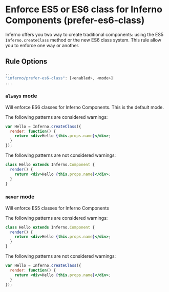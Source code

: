 # Enforce ES5 or ES6 class for Inferno Components (prefer-es6-class)

Inferno offers you two way to create traditional components: using the ES5 `Inferno.createClass` method or the new ES6 class system. This rule allow you to enforce one way or another.

## Rule Options

```js
...
"inferno/prefer-es6-class": [<enabled>, <mode>]
...
```

### `always` mode

Will enforce ES6 classes for Inferno Components. This is the default mode.

The following patterns are considered warnings:

```jsx
var Hello = Inferno.createClass({
  render: function() {
    return <div>Hello {this.props.name}</div>;
  }
});
```

The following patterns are not considered warnings:

```jsx
class Hello extends Inferno.Component {
  render() {
    return <div>Hello {this.props.name}</div>;
  }
}
```

### `never` mode

Will enforce ES5 classes for Inferno Components

The following patterns are considered warnings:

```jsx
class Hello extends Inferno.Component {
  render() {
    return <div>Hello {this.props.name}</div>;
  }
}
```

The following patterns are not considered warnings:

```jsx
var Hello = Inferno.createClass({
  render: function() {
    return <div>Hello {this.props.name}</div>;
  }
});
```
